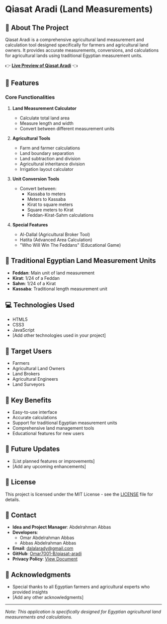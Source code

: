 # Qiasat Aradi (Land Measurements)

## 🌾 About The Project
Qiasat Aradi is a comprehensive agricultural land measurement and calculation tool designed specifically for farmers and agricultural land owners. It provides accurate measurements, conversions, and calculations for agricultural lands using traditional Egyptian measurement units.

👉 **[Live Preview of Qiasat Aradi](https://tryomar.github.io/qiasat-aradi/)** 👈

## 🚀 Features

### Core Functionalities
1. **Land Measurement Calculator**
   - Calculate total land area
   - Measure length and width
   - Convert between different measurement units

2. **Agricultural Tools**
   - Farm and farmer calculations
   - Land boundary separation
   - Land subtraction and division
   - Agricultural inheritance division
   - Irrigation layout calculator

3. **Unit Conversion Tools**
   - Convert between:
     - Kassaba to meters
     - Meters to Kassaba
     - Kirat to square meters
     - Square meters to Kirat
     - Feddan-Kirat-Sahm calculations

4. **Special Features**
   - Al-Dallal (Agricultural Broker Tool)
   - Hatita (Advanced Area Calculation)
   - "Who Will Win The Feddans" (Educational Game)

## 🔧 Traditional Egyptian Land Measurement Units
- **Feddan**: Main unit of land measurement
- **Kirat**: 1/24 of a Feddan
- **Sahm**: 1/24 of a Kirat
- **Kassaba**: Traditional length measurement unit

## 💻 Technologies Used
- HTML5
- CSS3
- JavaScript
- [Add other technologies used in your project]

## 📱 Target Users
- Farmers
- Agricultural Land Owners
- Land Brokers
- Agricultural Engineers
- Land Surveyors

## 🌟 Key Benefits
- Easy-to-use interface
- Accurate calculations
- Support for traditional Egyptian measurement units
- Comprehensive land management tools
- Educational features for new users

## 🔄 Future Updates
- [List planned features or improvements]
- [Add any upcoming enhancements]

## 📝 License
This project is licensed under the MIT License - see the [LICENSE](LICENSE) file for details.

## 👥 Contact
- **Idea and Project Manager**: Abdelrahman Abbas  
- **Developers**:  
  - Omar Abdelrahman Abbas  
  - Abbas Abdelrahman Abbas  
- **Email**: [dalalarady@gmail.com](mailto:dalalarady@gmail.com)  
- **GitHub**: [Omar7001-B/qiasat-aradi](https://github.com/Omar7001-B/qiasat-aradi)  
- **Privacy Policy**: [View Document](https://docs.google.com/document/d/1zFlprM9lHa3siWl_uSNU5SGPVvBV9BHCAboS6Wc_lRc/edit?usp=sharing)

## 🙏 Acknowledgments
- Special thanks to all Egyptian farmers and agricultural experts who provided insights
- [Add any other acknowledgments]

---
*Note: This application is specifically designed for Egyptian agricultural land measurements and calculations.*
